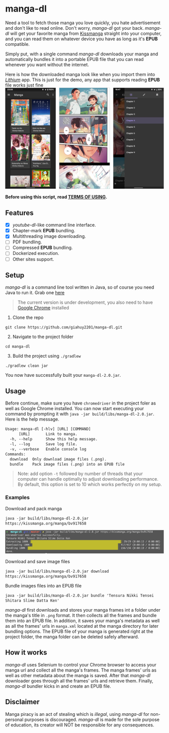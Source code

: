 # manga-dl
Need a tool to fetch those manga you love quickly, you hate advertisement and don't like to read online. Don't worry, _manga-dl_ got your back. _manga-dl_ will get your favorite manga from [Kissmanga](https://kissmanga.org/) straight into your computer, and you can read them on whatever device you have as long as it's **EPUB** compatible.

Simply put, with a single command _manga-dl_ downloads your manga and automatically bundles it into a portable EPUB file that you can read whenever you want without the internet.

Here is how the downloaded manga look like when you import them into [_Lithium_](https://play.google.org/store/apps/details?id=com.faultexception.reader) app. This is just for the demo, any app that supports reading **EPUB** file works just fine
![Created EPUB files on mobile](screens-demo.png)

**Before using this script, read [TERMS OF USING](terms-of-using.md).**

## Features

- [x] _youtube-dl_-like command line interface.
- [x] Chapter-mark **EPUB** bundling.
- [x] Multithreading image downloading.
- [ ] PDF bundling.
- [ ] Compressed **EPUB**  bundling.
- [ ] Dockerized execution. 
- [ ] Other sites support.

## Setup

_manga-dl_ is a command line tool written in Java, so of course you need Java to run it. Grab one [here](https://www.oracle.com/java/technologies/javase-jre8-downloads.html)

> The current version is under development, you also need to have [Google Chrome](https://www.google.com/chrome/) installed

1. Clone the repo
```
git clone https://github.com/giahuy2201/manga-dl.git
```
2. Navigate to the project folder
```
cd manga-dl
```
3. Build the project using `./gradlew`
```
./gradlew clean jar
```
You now have successfully built your `manga-dl-2.0.jar`.

## Usage

Before continue, make sure you have `chromedriver` in the project foler as well as Google Chrome installed.
You can now start executing your command by prompting it with `java -jar build/libs/manga-dl-2.0.jar`. Here is the help message.
```
Usage: manga-dl [-hlv] [URL] [COMMAND]
      [URL]       Link to manga.
  -h, --help      Show this help message.
  -l, --log       Save log file.
  -v, --verbose   Enable console log
Commands:
  download  Only download image files (.png).
  bundle    Pack image files (.png) into an EPUB file
```
> Note: add option `-t` followed by number of threads that your computer can handle optimally to adjust downloading performance. By default, this option is set to 10 which works perfectly on my setup.

### Examples

Download and pack manga
```
java -jar build/libs/manga-dl-2.0.jar https://kissmanga.org/manga/bv917658
```
![Download and pack manga command output](screens-usage.png)

Download and save image files
```
java -jar build/libs/manga-dl-2.0.jar download https://kissmanga.org/manga/bv917658
```
Bundle images files into an EPUB file
```
java -jar build/libs/manga-dl-2.0.jar bundle 'Tensura Nikki Tensei Shitara Slime Datta Ken'
```

_manga-dl_  first downloads and stores your manga frames int a folder under the manga's title in `.png` format. It then collects all the frames and bundle them into an EPUB file. In addition, it saves your manga's metadata as well as all the frames' urls in `manga.xml` located at the manga directory for later bundling options. The EPUB file of your manga is generated right at the project folder, the manga folder can be deleted safely afterward.

## How it works

_manga-dl_ uses Selenium to control your Chrome browser to access your manga url and collect all the manga's frames. The manga frames' urls as well as other metadata about the manga is saved. After that _manga-dl_ downloader goes through all the frames' urls and retrieve them. Finally, _manga-dl_ bundler kicks in and create an EPUB file.

## Disclaimer

Manga piracy is an act of stealing which is _illegal_, using _manga-dl_ for non-personal purposes is discouraged. _manga-dl_ is made for the sole purpose of education, its creator will NOT be responsible for any consequences.
